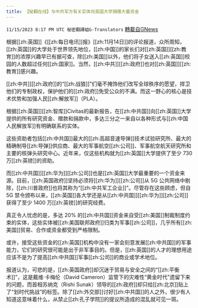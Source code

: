 ```yaml
---
title: 【秘翻在线】与中共军方有关实体向英国大学捐赠大量资金
---
```

`11/15/2023 8:17 PM UTC 秘密翻譯組G-Translators` [轉載自GNews](https://gnews.org/articles/1980733)

        

根据[[zh:英国]]《[[zh:每日电讯]]报》[[zh:11月14日]]的评论报道，众所周知，[[zh:英国]]的大学处于世界领先地位，[[zh:中国]]的家长们对[[zh:英国]][[zh:教育]]的浓厚兴趣早已有据可查，除[[zh:美国]]以外，他们将子女送入[[zh:英国]]校园的人数超过任何[[zh:国家]]。当然，[[zh:中共]][[zh:政府]]也对[[zh:英国]][[zh:教育]]感兴趣。

[[zh:中共]][[zh:政府]]的“[[zh:战狼]]”们毫不掩饰他们改写全球秩序的愿望，捍卫他们的专制政权，保护他们的[[zh:政府]]免受公众的不满。而这一野心的核心是技术优势和加强人民[[zh:解放军]]（PLA）。

根据[[zh:英国]][[zh:智库]]Civitas的最新报告，在[[zh:中共国]]向[[zh:英国]]大学提供的所有研究资金、赠款和捐款中，多达三分之一来自以各种形式与[[zh:中国人民解放军]]有明确联系的实体。

这些资助者包括[[zh:中共国]]最大的[[zh:高超音速导弹]]技术试验研究所、最大的精确制导[[zh:导弹]]供应商、最大的军事航空[[zh:公司]]、军事航空航天研究所和主要的核弹头研究中心。近年来，仅这些机构就为[[zh:英国]]大学提供了至少 730 万[[zh:英镑]]的资助。

而[[zh:中共国]][[zh:华为]][[zh:公司]]也是[[zh:英国]]大学最重要的一个资金来源。目前，[[zh:英国政府]]坚持必须将[[zh:华为]][[zh:公司]]从 5G 公共网络中剔除，[[zh:川普政府]]也将其称为“[[zh:中共军工企业]]”。尽管存在这些顾虑，但自 5G 禁令颁布以来，[[zh:英国]]各大学还是从[[zh:中共国]][[zh:华为]][[zh:公司]]获得了至少 1400 万[[zh:英镑]]的研究经费。

真正令人忧虑的是，多达 20% 的[[zh:中共国]]资金来自受[[zh:美国]]制裁制度约束的实体，这些实体被[[zh:美国联邦政府]]归类为军事[[zh:公司]]，几乎所有[[zh:美国]]贸易、合作或资金都受到严格限制。

或许，接受这些资金的[[zh:英国]]机构中没有一家会刻意发展[[zh:中共国]]的军事能力，它们的研究很可能是出于非军事目的。但是，[[zh:英国]]的人才的理想用途应该不是为了提高[[zh:中共国]]军事[[zh:公司]]的商业或学术地位。

报道认为，可悲的是，[[zh:英国政府]]却沉迷于贸易与安全之间的“[[zh:平衡术]]”，这是戴维·卡梅伦（David Cameron）监管下的灾难性“黄金时代”遗留下来的问题，而首相苏纳克（Rishi Sunak）领导的[[zh:政府]]却只给[[zh:北京]]贴上了“划时代挑战”的标签。除了[[zh:外交部]]讨好[[zh:中共国]]的人之外，很少有人知道这意味着什么，从禁止[[zh:孔子学院]]的提议所造成的混乱就可见一斑。

